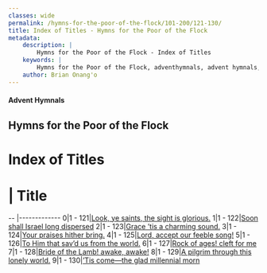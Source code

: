 ```yaml
---
classes: wide
permalink: /hymns-for-the-poor-of-the-flock/101-200/121-130/
title: Index of Titles - Hymns for the Poor of the Flock
metadata:
    description: |
        Hymns for the Poor of the Flock - Index of Titles
    keywords: |
        Hymns for the Poor of the Flock, adventhymnals, advent hymnals, index
    author: Brian Onang'o
---
```


#### Advent Hymnals

## Hymns for the Poor of the Flock

# Index of Titles
# | Title                        
-- |-------------
0|1 - 121|[Look, ye saints, the sight is glorious.](/101-200/121-130/01.Look,-ye-saints,-the-sight-is-glorious)
1|1 - 122|[Soon shall Israel long dispersed](/101-200/121-130/02.Soon-shall-Israel-long-dispersed)
2|1 - 123|[Grace ’tis a charming sound.](/101-200/121-130/03.Grace-’tis-a-charming-sound)
3|1 - 124|[Your praises hither bring.](/101-200/121-130/04.Your-praises-hither-bring)
4|1 - 125|[Lord, accept our feeble song!](/101-200/121-130/05.Lord,-accept-our-feeble-song!)
5|1 - 126|[To Him that sav’d us from the world.](/101-200/121-130/06.To-Him-that-sav’d-us-from-the-world)
6|1 - 127|[Rock of ages! cleft for me](/101-200/121-130/07.Rock-of-ages!-cleft-for-me)
7|1 - 128|[Bride of the Lamb! awake, awake!](/101-200/121-130/08.Bride-of-the-Lamb!-awake,-awake!)
8|1 - 129|[A pilgrim through this lonely world.](/101-200/121-130/09.A-pilgrim-through-this-lonely-world)
9|1 - 130|[’Tis come—the glad millennial morn](/101-200/121-130/10.’Tis-come—the-glad-millennial-morn)